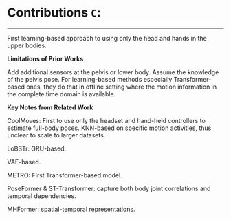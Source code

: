 # Contributions ```C```:
---
First learning-based approach to using only the head and hands in the upper bodies.

**Limitations of Prior Works**

Add additional sensors at the pelvis or lower body. Assume the knowledge of the pelvis pose.
For learning-based methods especially Transformer-based ones, they do that in offline setting where the motion information in the complete time domain is available.

**Key Notes from Related Work**

CoolMoves: First to use only the headset and hand-held controllers to estimate full-body poses. KNN-based on specific motion activities, thus unclear to scale to
larger datasets.

LoBSTr: GRU-based.

VAE-based.

METRO: First Transformer-based model.

PoseFormer & ST-Transformer: capture both body joint correlations and temporal dependencies.

MHFormer: spatial-temporal representations.
